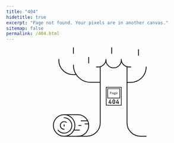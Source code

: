 ```yaml
---
title: "404"
hidetitle: true
excerpt: "Page not found. Your pixels are in another canvas."
sitemap: false
permalink: /404.html
---
```


<div class="container" style="margin:auto;width:50%">
  <?xml version="1.0" encoding="UTF-8"?>
  <svg class="page404" viewBox="0 0 5059 4833" version="1.1" xmlns="http://www.w3.org/2000/svg" xmlns:xlink="http://www.w3.org/1999/xlink">
      <g id="Page-1" stroke="none" stroke-width="1" fill="none" fill-rule="evenodd">
          <g id="404" transform="translate(20.000000, 20.000000)">
                         <path d="M2534,4063 C2534,4465.61629 2209.36983,4792 1808.91667,4792 L1291,4792 M3984,4063 C3984,4465.61629 4308.369,4792 4708.5,4792 L5019,4792 M293,625 L293,677.0625 C293,1108.34825 640.739556,1458 1069.66667,1458 L1225,1458 M1083,937 C1083,1454.43222 1500.39286,1874 2015.14286,1874 L2533,1874 M5019,1042 C5019,1502.2325 4648.056,1875 4191,1875 L3984,1875 M2534,4063 L2534,1042 M3984,4063 L3984,1042 M2845,677 C2845,907.184 3030.472,1094 3259,1094 C3487.735,1094 3673,907.184 3673,677 M2845,625 C2845,855.184 2659.556,1042 2430.6,1042 L2327,1042 M3673,625 C3673,855.184 3858.6512,1042 4087.4,1042 L4191,1042" id="tree" stroke="#000000" stroke-width="40" stroke-linecap="round" stroke-linejoin="round"></path>
              <path d="M1083,0 L1083,312" id="leaf" stroke="#000000" stroke-width="40" stroke-linecap="round" stroke-linejoin="round"></path>
              <path d="M1912,521 L1912,833" id="leaf" stroke="#000000" stroke-width="40" stroke-linecap="round" stroke-linejoin="round"></path>
              <path d="M3155,0 L3155,312" id="leaf" stroke="#000000" stroke-width="40" stroke-linecap="round" stroke-linejoin="round"></path>
              <path d="M4605,104 L4605,416" id="leaf" stroke="#000000" stroke-width="40" stroke-linecap="round" stroke-linejoin="round"></path>
              <path d="M2860,2144 L3676,2144 L3676,3116 L2860,3116 L2860,2144 Z M2937,2221 L2937,2726 L3598,2726 L3598,2221 L2937,2221 Z" id="border" stroke="#000000" stroke-width="30" stroke-linejoin="round"></path>
              <path d="M3066,2513.52727 L3066,2395 L3101.68605,2395 C3108.17445,2395 3114.12207,2395.60227 3119.52907,2396.80682 C3124.93607,2398.01137 3129.562,2399.96874 3133.40698,2402.67898 C3137.25196,2405.38922 3140.22576,2408.9727 3142.32849,2413.42955 C3144.43121,2417.88639 3145.48256,2423.36701 3145.48256,2429.87159 C3145.48256,2436.13526 3144.43121,2441.55566 3142.32849,2446.13295 C3140.22576,2450.71025 3137.22192,2454.50453 3133.31686,2457.51591 C3129.4118,2460.52729 3124.78588,2462.78579 3119.43895,2464.29148 C3114.09203,2465.79717 3108.17445,2466.55 3101.68605,2466.55 L3080.9593,2466.55 L3080.9593,2513.52727 L3066,2513.52727 Z M3080.9593,2454.26364 L3099.88372,2454.26364 C3110.33726,2454.26364 3118.02711,2452.30627 3122.95349,2448.39148 C3127.87987,2444.47668 3130.34302,2438.30345 3130.34302,2429.87159 C3130.34302,2421.31928 3127.81979,2415.38695 3122.77326,2412.07443 C3117.72672,2408.76192 3110.09695,2407.10568 3099.88372,2407.10568 L3080.9593,2407.10568 L3080.9593,2454.26364 Z M3200.09302,2515.69545 C3196.00773,2515.69545 3192.16281,2515.1233 3188.55814,2513.97898 C3184.95347,2512.83465 3181.79943,2511.20853 3179.09593,2509.10057 C3176.39243,2506.9926 3174.2597,2504.40286 3172.69767,2501.33125 C3171.13565,2498.25964 3170.35465,2494.73638 3170.35465,2490.76136 C3170.35465,2485.8227 3171.52615,2481.5165 3173.86919,2477.84261 C3176.21222,2474.16873 3179.93699,2471.00683 3185.0436,2468.35682 C3190.15022,2465.7068 3196.72864,2463.53864 3204.77907,2461.85227 C3212.8295,2460.1659 3222.50188,2458.84091 3233.79651,2457.87727 C3233.67636,2454.86589 3233.19574,2452.03524 3232.35465,2449.38523 C3231.51356,2446.73521 3230.19187,2444.41649 3228.38953,2442.42898 C3226.5872,2440.44147 3224.21416,2438.84546 3221.27035,2437.64091 C3218.32654,2436.43636 3214.75196,2435.83409 3210.54651,2435.83409 C3204.77904,2435.83409 3199.25196,2436.94828 3193.96512,2439.1767 C3188.67827,2441.40512 3183.99227,2443.78408 3179.90698,2446.31364 L3174.13953,2436.19545 C3176.30234,2434.74999 3178.85561,2433.27444 3181.79942,2431.76875 C3184.74323,2430.26306 3187.86723,2428.90796 3191.17151,2427.70341 C3194.47579,2426.49886 3197.99029,2425.50512 3201.71512,2424.72216 C3205.43994,2423.9392 3209.22479,2423.54773 3213.06977,2423.54773 C3225.08533,2423.54773 3234.00675,2426.83008 3239.8343,2433.39489 C3245.66185,2439.95969 3248.57558,2448.72267 3248.57558,2459.68409 L3248.57558,2513.52727 L3236.5,2513.52727 L3235.23837,2501.60227 L3234.69767,2501.60227 C3229.77129,2505.45684 3224.33433,2508.7693 3218.38663,2511.53977 C3212.43892,2514.31024 3206.34112,2515.69545 3200.09302,2515.69545 Z M3204.05814,2503.77045 C3209.10468,2503.77045 3214.06102,2502.65626 3218.92733,2500.42784 C3223.79363,2498.19942 3228.74997,2494.97729 3233.79651,2490.76136 L3233.79651,2467.63409 C3224.42437,2468.35682 3216.58433,2469.38068 3210.27616,2470.70568 C3203.96799,2472.03069 3198.92153,2473.6267 3195.13663,2475.49375 C3191.35173,2477.3608 3188.6783,2479.46874 3187.11628,2481.81761 C3185.55426,2484.16649 3184.77326,2486.78635 3184.77326,2489.67727 C3184.77326,2492.20683 3185.31395,2494.34488 3186.39535,2496.09148 C3187.47675,2497.83808 3188.88856,2499.28352 3190.63081,2500.42784 C3192.37307,2501.57216 3194.41569,2502.41534 3196.75872,2502.95739 C3199.10176,2503.49943 3201.53487,2503.77045 3204.05814,2503.77045 Z M3317.24419,2554 C3304.38753,2554 3294.4448,2551.89207 3287.4157,2547.67614 C3280.38659,2543.46021 3276.87209,2537.43754 3276.87209,2529.60795 C3276.87209,2526.11476 3278.10367,2522.68184 3280.56686,2519.30909 C3283.03005,2515.93635 3286.60463,2512.86479 3291.2907,2510.09432 L3291.2907,2509.37159 C3288.88758,2508.04658 3286.78489,2506.23978 3284.98256,2503.95114 C3283.18022,2501.66249 3282.27907,2498.65116 3282.27907,2494.91705 C3282.27907,2492.14658 3283.18022,2489.28581 3284.98256,2486.33466 C3286.78489,2483.38351 3289.3682,2480.76365 3292.73256,2478.475 L3292.73256,2477.75227 C3289.72867,2475.46362 3287.1754,2472.42218 3285.07267,2468.62784 C3282.96995,2464.8335 3281.9186,2460.28639 3281.9186,2454.98636 C3281.9186,2450.16816 3282.8498,2445.83184 3284.71221,2441.97727 C3286.57462,2438.12271 3289.06781,2434.84035 3292.19186,2432.13011 C3295.31591,2429.41987 3298.95056,2427.31194 3303.09593,2425.80625 C3307.2413,2424.30056 3311.65695,2423.54773 3316.34302,2423.54773 C3321.14925,2423.54773 3325.47479,2424.27045 3329.31977,2425.71591 L3365.54651,2425.71591 L3365.54651,2437.82159 L3342.83721,2437.82159 C3344.87986,2439.86933 3346.62209,2442.45908 3348.06395,2445.59091 C3349.50582,2448.72274 3350.22674,2452.03521 3350.22674,2455.52841 C3350.22674,2460.22616 3349.35563,2464.44203 3347.61337,2468.17614 C3345.87112,2471.91025 3343.46804,2475.07215 3340.40407,2477.66193 C3337.3401,2480.25172 3333.73549,2482.2392 3329.59012,2483.62443 C3325.44475,2485.00967 3321.02909,2485.70227 3316.34302,2485.70227 C3314.06007,2485.70227 3311.62695,2485.43125 3309.0436,2484.8892 C3306.46026,2484.34716 3303.96707,2483.5341 3301.56395,2482.45 C3296.99804,2485.34092 3294.71512,2488.71362 3294.71512,2492.56818 C3294.71512,2496.06138 3296.30715,2498.62101 3299.49128,2500.24716 C3302.6754,2501.8733 3307.15113,2502.68636 3312.9186,2502.68636 L3332.56395,2502.68636 C3343.85858,2502.68636 3352.23931,2504.25226 3357.7064,2507.38409 C3363.17348,2510.51592 3365.90698,2515.81587 3365.90698,2523.28409 C3365.90698,2527.37957 3364.76552,2531.2943 3362.48256,2535.02841 C3360.1996,2538.76252 3356.95545,2542.01476 3352.75,2544.78523 C3348.54455,2547.5557 3343.43801,2549.78408 3337.43023,2551.47045 C3331.42245,2553.15683 3324.69384,2554 3317.24419,2554 Z M3316.34302,2475.76477 C3321.99034,2475.76477 3326.76645,2473.89775 3330.67151,2470.16364 C3334.57657,2466.42953 3336.52907,2461.37049 3336.52907,2454.98636 C3336.52907,2451.97498 3335.98838,2449.20456 3334.90698,2446.675 C3333.82558,2444.14544 3332.38373,2441.97728 3330.5814,2440.17045 C3328.77906,2438.36363 3326.64633,2436.9483 3324.18314,2435.92443 C3321.71995,2434.90056 3319.1066,2434.38864 3316.34302,2434.38864 C3313.57944,2434.38864 3310.9661,2434.90056 3308.50291,2435.92443 C3306.03972,2436.9483 3303.90699,2438.36363 3302.10465,2440.17045 C3300.30232,2441.97728 3298.86047,2444.14544 3297.77907,2446.675 C3296.69767,2449.20456 3296.15698,2451.97498 3296.15698,2454.98636 C3296.15698,2461.37049 3298.13952,2466.42953 3302.10465,2470.16364 C3306.06979,2473.89775 3310.81586,2475.76477 3316.34302,2475.76477 Z M3318.32558,2543.15909 C3323.37212,2543.15909 3327.93796,2542.67728 3332.02326,2541.71364 C3336.10855,2540.75 3339.59301,2539.45512 3342.47674,2537.82898 C3345.36048,2536.20283 3347.55329,2534.33581 3349.05523,2532.22784 C3350.55718,2530.11988 3351.30814,2527.9216 3351.30814,2525.63295 C3351.30814,2521.41702 3349.65602,2518.58637 3346.35174,2517.14091 C3343.04746,2515.69545 3338.03104,2514.97273 3331.30233,2514.97273 L3314.18023,2514.97273 C3311.65696,2514.97273 3309.28393,2514.88239 3307.06105,2514.7017 C3304.83817,2514.52102 3302.76551,2514.12955 3300.84302,2513.52727 C3296.63758,2515.81592 3293.72385,2518.19487 3292.10174,2520.6642 C3290.47964,2523.13354 3289.6686,2525.63294 3289.6686,2528.1625 C3289.6686,2532.7398 3292.10172,2536.38351 3296.96802,2539.09375 C3301.83433,2541.80399 3308.95344,2543.15909 3318.32558,2543.15909 Z M3431.51163,2515.69545 C3424.90307,2515.69545 3418.74518,2514.6716 3413.03779,2512.62386 C3407.3304,2510.57613 3402.34401,2507.56479 3398.07849,2503.58977 C3393.81296,2499.61475 3390.44866,2494.76651 3387.98547,2489.04489 C3385.52227,2483.32327 3384.2907,2476.78867 3384.2907,2469.44091 C3384.2907,2462.33406 3385.52227,2455.95003 3387.98547,2450.28864 C3390.44866,2444.62724 3393.75289,2439.80911 3397.89826,2435.83409 C3402.04363,2431.85907 3406.7897,2428.81762 3412.13663,2426.70966 C3417.48355,2424.60169 3423.10075,2423.54773 3428.98837,2423.54773 C3435.23647,2423.54773 3440.85366,2424.54147 3445.84012,2426.52898 C3450.82658,2428.51649 3455.03196,2431.31703 3458.4564,2434.93068 C3461.88083,2438.54434 3464.49418,2442.88066 3466.29651,2447.93977 C3468.09885,2452.99889 3469,2458.59997 3469,2464.74318 C3469,2466.42955 3468.93992,2468.05567 3468.81977,2469.62159 C3468.69961,2471.18751 3468.51938,2472.57272 3468.27907,2473.77727 L3399.25,2473.77727 C3400.21125,2483.77505 3403.8459,2491.27327 3410.15407,2496.27216 C3416.46224,2501.27105 3424.18212,2503.77045 3433.31395,2503.77045 C3438.6008,2503.77045 3443.37692,2503.01762 3447.64244,2501.51193 C3451.90797,2500.00624 3456.02324,2497.98865 3459.98837,2495.45909 L3465.39535,2505.21591 C3461.06975,2508.10683 3456.1134,2510.57613 3450.52616,2512.62386 C3444.93893,2514.6716 3438.60081,2515.69545 3431.51163,2515.69545 Z M3429.34884,2435.29205 C3425.74417,2435.29205 3422.28975,2435.89431 3418.98547,2437.09886 C3415.68119,2438.30342 3412.70738,2440.01988 3410.06395,2442.2483 C3407.42053,2444.47672 3405.19768,2447.27726 3403.39535,2450.65 C3401.59301,2454.02274 3400.3314,2457.87725 3399.61047,2462.21364 L3455.48256,2462.21364 C3454.88178,2453.1795 3452.26843,2446.43411 3447.64244,2441.97727 C3443.01645,2437.52043 3436.91864,2435.29205 3429.34884,2435.29205 Z" id="Page" fill="#000000"></path>
              <path d="M3396,3002.17284 L3396,2970.55556 L3474.29582,2803 L3511.75563,2803 L3432.49518,2970.55556 L3493.7492,2970.55556 L3493.7492,2903.30864 L3527.35048,2903.30864 L3527.35048,2970.55556 L3546,2970.55556 L3546,3002.17284 L3527.35048,3002.17284 L3527.35048,3037 L3493.7492,3037 L3493.7492,3002.17284 L3396,3002.17284 Z M3202,2971.55061 L3202,2868.2888 C3202.21443,2846.66206 3209.12972,2830.014 3222.74607,2818.34413 C3235.5047,2806.78132 3250.72905,2801 3268.41959,2801 C3286.6462,2801 3302.13859,2806.78132 3314.89722,2818.34413 C3327.87028,2830.014 3334.57114,2846.66206 3335,2868.2888 L3335,2971.55061 C3334.57114,2993.07028 3327.87028,3009.66481 3314.89722,3021.33468 C3302.13859,3032.89749 3286.6462,3038.78587 3268.41959,3039 C3250.72905,3038.78587 3235.5047,3032.89749 3222.74607,3021.33468 C3209.12972,3009.66481 3202.21443,2993.07028 3202,2971.55061 Z M3301.38815,2969.62348 C3300.74486,2993.28442 3289.75545,3005.22177 3268.41959,3005.4359 C3246.97652,3005.22177 3236.04071,2993.28442 3235.61185,2969.62348 L3235.61185,2870.37652 C3236.04071,2846.92971 3246.97652,2834.99235 3268.41959,2834.5641 C3289.75545,2834.99235 3300.74486,2846.92971 3301.38815,2870.37652 L3301.38815,2969.62348 Z M2990,3002.17284 L2990,2970.55556 L3068.29582,2803 L3105.75563,2803 L3026.49518,2970.55556 L3087.7492,2970.55556 L3087.7492,2903.30864 L3121.35048,2903.30864 L3121.35048,2970.55556 L3140,2970.55556 L3140,3002.17284 L3121.35048,3002.17284 L3121.35048,3037 L3087.7492,3037 L3087.7492,3002.17284 L2990,3002.17284 Z" id="notFound" fill="#000000"></path>
              <path d="M582.4375,4792.43333 C903.798189,4792.43333 1164.3125,4531.89291 1164.3125,4210.5 C1164.3125,3889.10709 903.798189,3628.56667 582.4375,3628.56667 C261.076811,3628.56667 0.5625,3889.10709 0.5625,4210.5 C0.5625,4531.89291 261.076811,4792.43333 582.4375,4792.43333 Z M582.4375,4418.33333 C467.641875,4418.33333 374.625,4325.30713 374.625,4210.5 C374.625,4095.69287 467.641875,4002.66667 582.4375,4002.66667 C629.070625,4002.66667 672.129375,4018.04633 706.7925,4043.9008 M582.4375,3628.56667 L1330.5625,3628.56667 C1651.92375,3628.56667 1912.4375,3889.10653 1912.4375,4210.5 C1912.4375,4531.89347 1651.92375,4792.43333 1330.5625,4792.43333 L582.4375,4792.43333 M249.77125,4459.73373 C325.58125,4560.74073 446.361875,4626.16667 582.4375,4626.16667 C812.02875,4626.16667 998.0625,4440.11427 998.0625,4210.5 C998.0625,3980.88573 812.02875,3794.83333 582.4375,3794.83333 M1108.28625,4459.9 L1413.6875,4459.9 M1372.125,4210.5 L1496.8125,4210.5 M1704.625,4127.36667 L1906.53562,4127.36667 M1856.41125,3961.1 L1496.8125,3961.1 M582.4375,4168.93333 L582.4375,4252.06667" id="wood-stump" stroke="#000000" stroke-width="40" stroke-linecap="round" stroke-linejoin="round"></path>
          </g>
      </g>
  </svg>
</div>

<script type="text/javascript">
  var GOOG_FIXURL_LANG = 'en';
  var GOOG_FIXURL_SITE = '{{ site.url }}'
</script>
<script type="text/javascript"
  src="//linkhelp.clients.google.com/tbproxy/lh/wm/fixurl.js">
</script>
